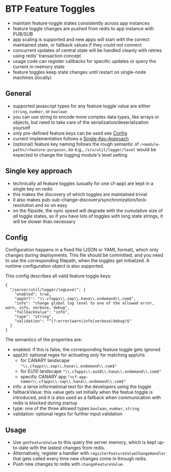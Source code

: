 # BTP Feature Toggles

- maintain feature-toggle states consistently across app instances
- feature toggle changes are pushed from redis to app instance with PUB/SUB
- app scaling is supported and new apps will start with the correct maintained state,
  or fallback values if they could not connect
- concurrent updates of central state will be handled cleanly with retries using redis' transaction concept
- usage code can register callbacks for specific updates or query the current in-memory state
- feature toggles keep state changes until restart on single-node machines (locally)

## General

- supported javascript types for any feature toggle value are either `string`, `number`, or `boolean`
- you can use string to encode more complex data types, like arrays or objects, but need to take care of the
  serialization/deserialization yourself
- only pre-defined feature keys can be used see [Config](#config)
- current implementation follows a [Single-Key-Approach](#single-key-approach)
- (optional) feature key naming follows the rough semantic of `/<module-path>/<feature-purpose>`,
  so e.g., `/srv/util/logger/level`
  would be expected to change the logging module's level setting

## Single key approach

- technically all feature toggles (usually for one cf-app) are kept in a single key on redis
- this makes the discovery of which toggles are maintained trivial
- it also makes pub-sub-change-discovery/synchronization/lock-resolution and so on easy
- on the flipside, the sync speed will degrade with the cumulative size of _all_ toggle states,
  so if you have lots of toggles with long state strings, it will be slower than necessary

## Config

Configuration happens in a fixed file (JSON or YAML format), which only changes during deployments. This file should be
committed, and you need to use the corresponding filepath, when the toggles get initialized. A runtime configuration
object is also supported.

This config describes all valid feature toggle keys:

```
{
  "/server/util/logger/logLevel": {
    "enabled": true,
    "appUrl": "\\.cfapps\\.sap\\.hana\\.ondemand\\.com$",
    "info": "change global log level to one of the allowed error, warn, info, verbose, debug",
    "fallbackValue": "info",
    "type": "string",
    "validation": "^(?:error|warn|info|verbose|debug)$"
  }
}
```

The semantics of the properties are:

- enabled: if this is false, the corresponding feature toggle gets ignored
- appUrl: optional regex for activating _only_ for matching appUrls
  - for CANARY landscape `"\\.cfapps\\.sap\\.hana\\.ondemand\\.com$"`
  - for EU10 landscape `"\\.cfapps\\.eu10\\.hana\\.ondemand\\.com$"`
  - specific CANARY app `"<cf-app-name>\\.cfapps\\.sap\\.hana\\.ondemand\\.com$"`
- info: a terse informational text for the developers using the toggle
- fallbackValue: this value gets set initially when the featue toggle is introduced, and it is also used as a fallback
  when communication with redis is blocked during startup
- type: one of the three allowed types `boolean`, `number`, `string`
- validation: optional regex for further input validation

## Usage

- Use `getFeatureValue` to this query the server memory, which is kept up-to-date with the lastest changes from redis.
- Alternatively, register a handler with `registerFeatureValueChangeHandler` that gets called every time new changes
  come in through redis.
- Push new changes to redis with `changeFeatureValue`.
